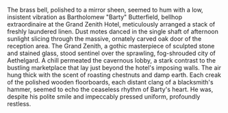 The brass bell, polished to a mirror sheen, seemed to hum with a low, insistent vibration as Bartholomew "Barty" Butterfield, bellhop extraordinaire at the Grand Zenith Hotel, meticulously arranged a stack of freshly laundered linen.  Dust motes danced in the single shaft of afternoon sunlight slicing through the massive, ornately carved oak door of the reception area.  The Grand Zenith, a gothic masterpiece of sculpted stone and stained glass, stood sentinel over the sprawling, fog-shrouded city of Aethelgard.  A chill permeated the cavernous lobby, a stark contrast to the bustling marketplace that lay just beyond the hotel's imposing walls.  The air hung thick with the scent of roasting chestnuts and damp earth.  Each creak of the polished wooden floorboards, each distant clang of a blacksmith's hammer, seemed to echo the ceaseless rhythm of Barty's heart.  He was, despite his polite smile and impeccably pressed uniform, profoundly restless.
